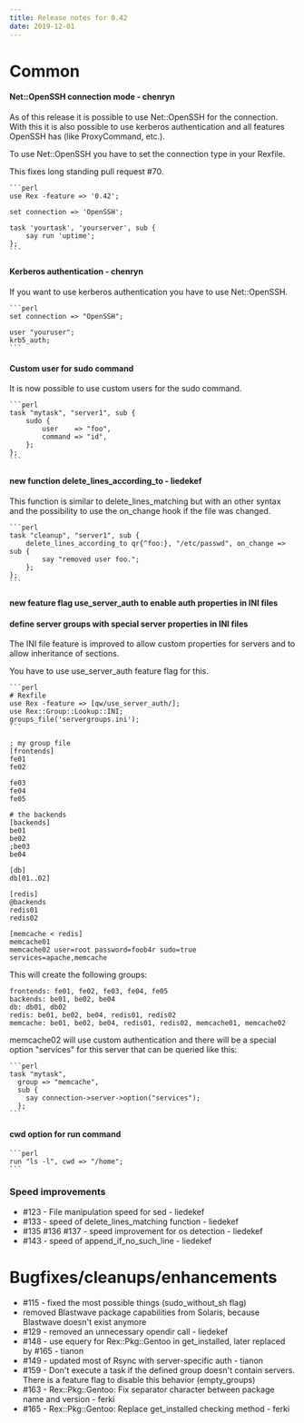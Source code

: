 ```yaml
---
title: Release notes for 0.42
date: 2019-12-01
---
```


# Common

#### Net::OpenSSH connection mode - chenryn

As of this release it is possible to use Net::OpenSSH for the connection. With this it is also possible to use kerberos authentication and all features OpenSSH has (like ProxyCommand, etc.).

To use Net::OpenSSH you have to set the connection type in your Rexfile.

This fixes long standing pull request \#70.

    ```perl
    use Rex -feature => '0.42';
    
    set connection => 'OpenSSH';
    
    task 'yourtask', 'yourserver', sub {
        say run 'uptime';
    };
    ```

#### Kerberos authentication - chenryn

If you want to use kerberos authentication you have to use Net::OpenSSH.

    ```perl
    set connection => "OpenSSH";
    
    user "youruser";
    krb5_auth;
    ```

#### Custom user for sudo command

It is now possible to use custom users for the sudo command.

    ```perl
    task "mytask", "server1", sub {
        sudo {
            user    => "foo",
            command => "id",
        };
    };
    ```

#### new function delete\_lines\_according\_to - liedekef

This function is similar to delete\_lines\_matching but with an other syntax and the possibility to use the on\_change hook if the file was changed.

    ```perl
    task "cleanup", "server1", sub {
        delete_lines_according_to qr{^foo:}, "/etc/passwd", on_change => sub {
            say "removed user foo.";
        };
    };
    ```

#### new feature flag use\_server\_auth to enable auth properties in INI files

#### define server groups with special server properties in INI files

The INI file feature is improved to allow custom properties for servers and to allow inheritance of sections.

You have to use use\_server\_auth feature flag for this.

    ```perl
    # Rexfile
    use Rex -feature => [qw/use_server_auth/];
    use Rex::Group::Lookup::INI;
    groups_file('servergroups.ini');
    ```

    ; my group file
    [frontends]
    fe01
    fe02

    fe03
    fe04
    fe05

    # the backends
    [backends]
    be01
    be02
    ;be03
    be04

    [db]
    db[01..02]

    [redis]
    @backends
    redis01
    redis02

    [memcache < redis]
    memcache01
    memcache02 user=root password=foob4r sudo=true services=apache,memcache

This will create the following groups:

    frontends: fe01, fe02, fe03, fe04, fe05
    backends: be01, be02, be04
    db: db01, db02
    redis: be01, be02, be04, redis01, redis02
    memcache: be01, be02, be04, redis01, redis02, memcache01, memcache02

memcache02 will use custom authentication and there will be a special option "services" for this server that can be queried like this:

    ```perl
    task "mytask",
      group => "memcache",
      sub {
        say connection->server->option("services");
      };
    ```

#### cwd option for run command

    ```perl
    run "ls -l", cwd => "/home";
    ```

### Speed improvements

-   \#123 - File manipulation speed for sed - liedekef
-   \#133 - speed of delete\_lines\_matching function - liedekef
-   \#135 \#136 \#137 - speed improvement for os detection - liedekef
-   \#143 - speed of append\_if\_no\_such\_line - liedekef

# Bugfixes/cleanups/enhancements

-   \#115 - fixed the most possible things (sudo\_without\_sh flag)
-   removed Blastwave package capabilities from Solaris, because Blastwave doesn't exist anymore
-   \#129 - removed an unnecessary opendir call - liedekef
-   \#148 - use equery for Rex::Pkg::Gentoo in get\_installed, later replaced by \#165 - tianon
-   \#149 - updated most of Rsync with server-specific auth - tianon
-   \#159 - Don't execute a task if the defined group doesn't contain servers. There is a feature flag to disable this behavior (empty\_groups)
-   \#163 - Rex::Pkg::Gentoo: Fix separator character between package name and version - ferki
-   \#165 - Rex::Pkg::Gentoo: Replace get\_installed checking method - ferki

